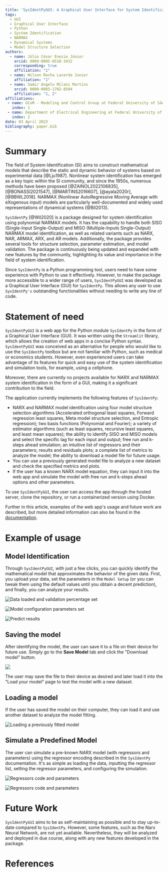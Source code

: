 ```yaml
---
title: 'SysIdentPyGUI: A Graphical User Interface for System Identification using NARMAX models'
tags:
  - GUI
  - Graphical User Interface
  - Python
  - System Identification
  - NARMAX
  - Dynamical Systems
  - Model Structure Selection
authors:
  - name: Júlio César Enezio Júnior
    orcid: 0009-0005-8510-3432
    corresponding: true
    affiliation: "1" 
  - name: Wilson Rocha Lacerda Junior
    affiliation: "1" 
  - name: Samir Angelo Milani Martins
    orcid: 0000-0003-1702-8504
    affiliation: "1, 2"
affiliations:
 - name: GCoM - Modeling and Control Group at Federal University of São João del-Rei, Brazil
   index: 1
 - name: Department of Electrical Engineering at Federal University of São João del-Rei, Brazil
   index: 2
date: 03 April 2023
bibliography: paper.bib
---
```


# Summary

The field of System Identification (SI) aims to construct 
mathematical models that describe the static and dynamic behavior 
of systems based on experimental data [@Lju1987]. Nonlinear 
system identification has emerged as a key topic within the SI 
community, and since the 1950s, numerous methods have been 
proposed [@ZAINOL2022106835], [@BONASSI2021547], [@MARTINS2016607], 
[@ayala2020r], [@BBWL2018]. NARMAX (Nonlinear AutoRegressive Moving 
Average with eXogenous input) models are particularly 
well-documented and widely used representations of dynamical 
systems [@Bil2013].

`SysIdentPy` [@Wil2020] is a package designed for system 
identification using polynomial NARMAX models. It has the 
capability to handle both SISO (Single-Input Single-Output) 
and MISO (Multiple-Inputs Single-Output) NARMAX model 
identification, as well as related variants such as 
NARX, NAR, ARMAX, ARX, and AR models. Additionally, 
the package provides several tools for structure selection, 
parameter estimation, and model validation. The package is 
continuously being updated and expanded with new features 
by the community, highlighting its value and importance 
in the field of system identification.

Since `SysIdentPy` is a Python programming tool, users need 
to have some experience with Python to use it effectively. 
However, to make the package more accessible to a wider range 
of users, `SysIdentPyGUI` was developed as a Graphical User 
Interface (GUI) for `SysIdentPy`. This allows any user to use 
`SysIdentPy's` outstanding functionalities without 
needing to write any line of code.

# Statement of need

`SysIdentPyGUI` is a web app for the Python module `SysIdentPy` in the form of a Graphical User Interface (GUI). It was written using the `Streamlit` library, which allows the creation of web apps in a concise Python syntax. `SysIdentPyGUI` was conceived as an alternative for people who would like to use the `SysIdentPy` toolbox but are not familiar with Python, such as medical or economics students. However, even experienced users can take advantage of its features for quick and easy use of the system identification and simulation tools, for example, using a cellphone.

Moreover, there are currently no projects available for NARX and NARMAX system identification in the form of a GUI, making it a significant contribution to the field.

The application currently implements the following features of `SysIdentPy`:

- NARX and NARMAX model identification using four model structure selection algorithms (Accelerated orthogonal least squares, Forward regression least squares, Meta model structure selection, and Entropic regression); two basis functions (Polynomial and Fourier); a variety of estimator algorithms (such as least squares, recursive least squares, and least mean squares); the ability to identify SISO and MISO models and select the specific lag for each input and output; free run and k-steps ahead simulation; an intuitive list of regressors and their parameters; results and residuals plots; a complete list of metrics to analyze the model; the ability to download a model file for future usage.
- You can use a previously generated model file to analyze a new dataset and check the specified metrics and plots.
- If the user has a known NARX model equation, they can input it into the web app and simulate the model with free run and k-steps ahead options and other parameters.

To use `SysIdentPyGUI`, the user can access the app through the hosted server, clone the repository, or run a containerized version using Docker.

Further in this article, examples of the web app's usage and future work are described, but more detailed information can also be found in the [documentation](https://jceneziojr.github.io/sysidentpygui/).

# Example of usage

## Model Identification

Through `SysIdentPyGUI`, with just a few clicks, you can quickly identify the mathematical model that approximates the behavior of the given data. First, you upload your data, set the parameters in the `Model Setup` (or you can tweak them using the default values until you obtain a decent prediction), and finally, you can analyze your results.

![Data loaded and validation percentage set](../paper/images/1.png)

![Model configuration parameters set](../paper/images/2.png)

![Predict results](../paper/images/3.png)

## Saving the model

After identifying the model, the user can save it to a file on their device for future use. Simply go to the **Save Model** tab and click the "Download model" button.

![](images/4.png)

The user may save the file to their device as desired and later load it into the "Load your model" page to test the model with a new dataset.

## Loading a model

If the user has saved the model on their computer, they can load it and use another dataset to analyze the model fitting.

![Loading a previously fitted model](../paper/images/5.png)

## Simulate a Predefined Model

The user can simulate a pre-known NARX model (with regressors and parameters) using the regressor encoding described in the `SysIdentPy` documentation. It's as simple as loading the data, inputting the regressor list, setting the regressor parameters, and configuring the simulation.

![Regressors code and parameters](../paper/images/6.png)

![Regressors code and parameters](../paper/images/7.png)

# Future Work

`SysIdentPyGUI` aims to be as self-maintaining as possible and to stay up-to-date compared to `SysIdentPy`. However, some features, such as the Narx Neural Network, are not yet available. Nevertheless, they will be analyzed and deployed in due course, along with any new features developed in the package.

# References